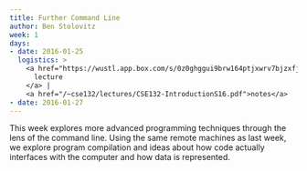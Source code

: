 ```yaml
---
title: Further Command Line
author: Ben Stolovitz
week: 1
days:
- date: 2016-01-25
  logistics: >
    <a href="https://wustl.app.box.com/s/0z0ghggui9brw164ptjxwrv7bjzxfjzc">
      lecture
    </a> |
    <a href="/~cse132/lectures/CSE132-IntroductionS16.pdf">notes</a>
- date: 2016-01-27
---
```


This week explores more advanced programming techniques through the lens of the command line. Using the same remote machines as last week, we explore program compilation and ideas about how code actually interfaces with the computer and how data is represented.